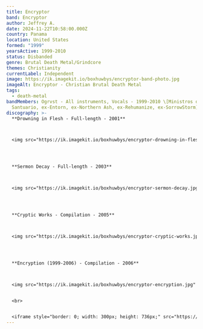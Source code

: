 ```yaml
---
title: Encryptor
band: Encryptor
author: Jeffrey A.
date: 2024-11-22T10:58:00.000Z
country: Panama
location: United States
formed: "1999"
yearsActive: 1999-2010
status: Disbanded
genre: Brutal Death Metal/Grindcore
themes: Christianity
currentLabel: Independent
image: https://ik.imagekit.io/boxhuwbys/encryptor-band-photo.jpg
imageAlt: Encryptor - Christian Brutal Death Metal
tags:
  - death-metal
bandMembers: Ogrvst - All instruments, Vocals - 1999-2010 \[Ministros del
  Santuario, ex-Entorn, ex-Northern Ash, ex-Rehumanize, ex-SorrowStorm]
discography: >-
  **Drowning in Flesh - Full-length - 2001**



  <img src="https://ik.imagekit.io/boxhuwbys/encryptor-drowning-in-flesh.jpg" alt="Encryptor Drowning in Flesh - Full-length cover" style="width:300px; height:auto;">




  **Sermon Decay - Full-length - 2003**



  <img src="https://ik.imagekit.io/boxhuwbys/encryptor-sermon-decay.jpg" alt="Encryptor - Sermon Decay - Full-length cover" style="width:300px; height:auto;">




  **Cryptic Works - Compilation - 2005**



  <img src="https://ik.imagekit.io/boxhuwbys/encryptor-cryptic-works.jpg" alt="Encryptor - Cryptic Works - Compilation cover" style="width:300px; height:auto;">




  **Encryption (1999-2006) - Compilation - 2006**



  <img src="https://ik.imagekit.io/boxhuwbys/encryptor-encryption.jpg" alt="Encryptor - Encryption (1999-2006) - Compilation cover" style="width:300px; height:auto;">


  <br>


  <iframe style="border: 0; width: 300px; height: 736px;" src="https://bandcamp.com/EmbeddedPlayer/album=42371053/size=large/bgcol=333333/linkcol=0f91ff/transparent=true/" seamless><a href="https://encryptor.bandcamp.com/album/encryption">Encryption by Encryptor</a></iframe>
---
```

